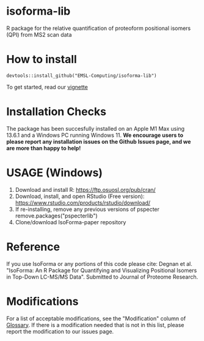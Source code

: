 # isoforma-lib
R package for the relative quantification of proteoform positional isomers (QPI) from MS2 scan data

# How to install 
`devtools::install_github("EMSL-Computing/isoforma-lib")`

To get started, read our [vignette](https://emsl-computing.github.io/isoforma-lib/)

# Installation Checks

The package has been succesfully installed on an Apple M1 Max using 13.6.1 and a Windows PC running Windows 11. **We encourage users to please report any installation issues on the Github Issues page, and we are more than happy to help!**

# USAGE (Windows)

1. Download and install R: https://ftp.osuosl.org/pub/cran/
2. Download, install, and open RStudio (Free version): https://www.rstudio.com/products/rstudio/download/
3. If re-installing, remove any previous versions of pspecter
	remove.packages("pspecterlib")
4. Clone/download IsoForma-paper repository

# Reference

If you use IsoForma or any portions of this code please cite: Degnan et al. "IsoForma: An R Package for Quantifying and Visualizing Positional Isomers in Top-Down LC-MS/MS Data". Submitted to Journal of Proteome Research.

# Modifications

For a list of acceptable modifications, see the "Modification" column of [Glossary](https://github.com/EMSL-Computing/isoforma-lib/blob/david_develop/inst/extdata/Unimod_v20220602.csv). If there is a modification needed that is not in this list, please report the modification to our issues page. 